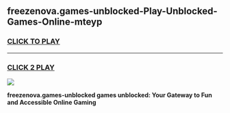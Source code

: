 
## freezenova.games-unblocked-Play-Unblocked-Games-Online-mteyp
<h3>
<a href="https://premium76.site?title=freezenova.games-unblocked&ref=24A">CLICK TO PLAY</a></h3>
<hr>

<h3>
<a href="https://premium76.site?title=freezenova.games-unblocked&ref=24A">CLICK 2 PLAY</a>
  
</h3>

<a href="https://premium76.site?title=freezenova.games-unblocked&ref=24A"><img src="https://clearcache.store/games.png"></a>


**freezenova.games-unblocked games unblocked: Your Gateway to Fun and Accessible Online Gaming**
